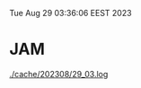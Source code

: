 Tue Aug 29 03:36:06 EEST 2023
# JAM
<a href='./cache/202308/29_03.log'>./cache/202308/29_03.log</a>
